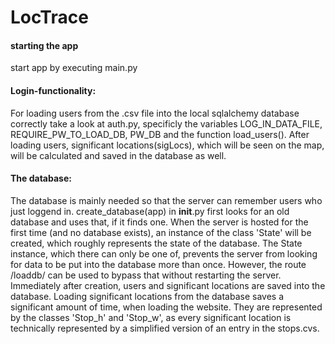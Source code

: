 # LocTrace


#### starting the app

start app by executing main.py

#### Login-functionality:
For loading users from the .csv file into the local sqlalchemy database correctly take a look at auth.py, specificly the variables LOG_IN_DATA_FILE, REQUIRE_PW_TO_LOAD_DB, PW_DB and the function load_users(). After loading users, significant locations(sigLocs), which will be seen on the map, will be calculated and saved in the database as well.


#### The database:
The database is mainly needed so that the server can remember users who just loggend in. create_database(app) in __init__.py first looks for an old database and uses that, if it finds one. When the server is hosted for the first time (and no database exists), an instance of the class 'State' will be created, which roughly represents the state of the database. The State instance, which there can only be one of, prevents the server from looking for data to be put into the database more than once. However, the route /loaddb/ can be used to bypass that without restarting the server. Immediately after creation, users and significant locations are saved into the database. Loading significant locations from the database saves a significant amount of time, when loading the website. They are represented by the classes 'Stop_h' and 'Stop_w', as every significant location is technically represented by a simplified version of an entry in the stops.cvs.
